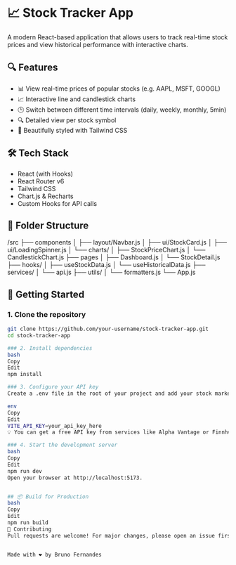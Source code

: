 # 📈 Stock Tracker App

A modern React-based application that allows users to track real-time stock prices and view historical performance with interactive charts.

## 🔍 Features

- 📊 View real-time prices of popular stocks (e.g. AAPL, MSFT, GOOGL)
- 📈 Interactive line and candlestick charts
- 🕒 Switch between different time intervals (daily, weekly, monthly, 5min)
- 🔍 Detailed view per stock symbol
- 💅 Beautifully styled with Tailwind CSS

## 🛠️ Tech Stack

- React (with Hooks)
- React Router v6
- Tailwind CSS
- Chart.js & Recharts
- Custom Hooks for API calls

## 📂 Folder Structure

/src
├── components
│ ├── layout/Navbar.js
│ ├── ui/StockCard.js
│ ├── ui/LoadingSpinner.js
│ └── charts/
│ ├── StockPriceChart.js
│ └── CandlestickChart.js
├── pages
│ ├── Dashboard.js
│ └── StockDetail.js
├── hooks/
│ ├── useStockData.js
│ └── useHistoricalData.js
├── services/
│ └── api.js
├── utils/
│ └── formatters.js
└── App.js

## 🚀 Getting Started

### 1. Clone the repository

```bash
git clone https://github.com/your-username/stock-tracker-app.git
cd stock-tracker-app

### 2. Install dependencies
bash
Copy
Edit
npm install

### 3. Configure your API key
Create a .env file in the root of your project and add your stock market API key:

env
Copy
Edit
VITE_API_KEY=your_api_key_here
💡 You can get a free API key from services like Alpha Vantage or Finnhub.

### 4. Start the development server
bash
Copy
Edit
npm run dev
Open your browser at http://localhost:5173.


## 📦 Build for Production
bash
Copy
Edit
npm run build
🤝 Contributing
Pull requests are welcome! For major changes, please open an issue first to discuss what you’d like to change.


Made with ❤️ by Bruno Fernandes

```
